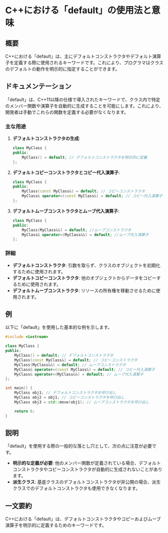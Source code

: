 <!--
Meta Description: # C++における「default」の使用法と意味 ## 概要 C++における「default」は、主にデフォルトコンストラクタやデフォルト演算子を定義する際に使用されるキーワードです。これにより、プログラマはクラスのデフォルトの動作を明示的に指定することができます。 ## ドキュメンテーション 「...
Meta Keywords: myclass, default, cpp, class, public
-->

# C++における「default」の使用法と意味

## 概要
C++における「default」は、主にデフォルトコンストラクタやデフォルト演算子を定義する際に使用されるキーワードです。これにより、プログラマはクラスのデフォルトの動作を明示的に指定することができます。

## ドキュメンテーション
「default」は、C++11以降の仕様で導入されたキーワードで、クラス内で特定のメンバー関数や演算子を自動的に生成することを可能にします。これにより、開発者は手動でこれらの関数を定義する必要がなくなります。

### 主な用途
1. **デフォルトコンストラクタの生成**:
   ```cpp
   class MyClass {
   public:
       MyClass() = default; // デフォルトコンストラクタを明示的に定義
   };
   ```

2. **デフォルトコピーコンストラクタとコピー代入演算子**:
   ```cpp
   class MyClass {
   public:
       MyClass(const MyClass&) = default; // コピーコンストラクタ
       MyClass& operator=(const MyClass&) = default; // コピー代入演算子
   };
   ```

3. **デフォルトムーブコンストラクタとムーブ代入演算子**:
   ```cpp
   class MyClass {
   public:
       MyClass(MyClass&&) = default; //ムーブコンストラクタ
       MyClass& operator=(MyClass&&) = default; //ムーブ代入演算子
   };
   ```

### 詳細
- **デフォルトコンストラクタ**: 引数を取らず、クラスのオブジェクトを初期化するために使用されます。
- **デフォルトコピーコンストラクタ**: 他のオブジェクトからデータをコピーするために使用されます。
- **デフォルトムーブコンストラクタ**: リソースの所有権を移動させるために使用されます。

## 例
以下に「default」を使用した基本的な例を示します。

```cpp
#include <iostream>

class MyClass {
public:
    MyClass() = default; // デフォルトコンストラクタ
    MyClass(const MyClass&) = default; // コピーコンストラクタ
    MyClass(MyClass&&) = default; // ムーブコンストラクタ
    MyClass& operator=(const MyClass&) = default; // コピー代入演算子
    MyClass& operator=(MyClass&&) = default; // ムーブ代入演算子
};

int main() {
    MyClass obj1; // デフォルトコンストラクタを呼び出し
    MyClass obj2 = obj1; // コピーコンストラクタを呼び出し
    MyClass obj3 = std::move(obj1); // ムーブコンストラクタを呼び出し

    return 0;
}
```

## 説明
「default」を使用する際の一般的な落とし穴として、次の点に注意が必要です。
- **明示的な定義が必要**: 他のメンバー関数が定義されている場合、デフォルトコンストラクタやコピーコンストラクタが自動的に生成されないことがあります。
- **派生クラス**: 基底クラスのデフォルトコンストラクタが非公開の場合、派生クラスでのデフォルトコンストラクタも使用できなくなります。

## 一文要約
C++における「default」は、デフォルトコンストラクタやコピーおよびムーブ演算子を明示的に定義するためのキーワードです。